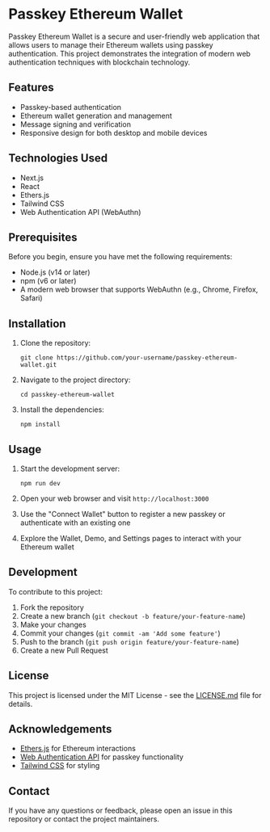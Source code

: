# Passkey Ethereum Wallet

Passkey Ethereum Wallet is a secure and user-friendly web application that allows users to manage their Ethereum wallets using passkey authentication. This project demonstrates the integration of modern web authentication techniques with blockchain technology.

## Features

- Passkey-based authentication
- Ethereum wallet generation and management
- Message signing and verification
- Responsive design for both desktop and mobile devices

## Technologies Used

- Next.js
- React
- Ethers.js
- Tailwind CSS
- Web Authentication API (WebAuthn)

## Prerequisites

Before you begin, ensure you have met the following requirements:

- Node.js (v14 or later)
- npm (v6 or later)
- A modern web browser that supports WebAuthn (e.g., Chrome, Firefox, Safari)

## Installation

1. Clone the repository:
   ```
   git clone https://github.com/your-username/passkey-ethereum-wallet.git
   ```

2. Navigate to the project directory:
   ```
   cd passkey-ethereum-wallet
   ```

3. Install the dependencies:
   ```
   npm install
   ```

## Usage

1. Start the development server:
   ```
   npm run dev
   ```

2. Open your web browser and visit `http://localhost:3000`

3. Use the "Connect Wallet" button to register a new passkey or authenticate with an existing one

4. Explore the Wallet, Demo, and Settings pages to interact with your Ethereum wallet

## Development

To contribute to this project:

1. Fork the repository
2. Create a new branch (`git checkout -b feature/your-feature-name`)
3. Make your changes
4. Commit your changes (`git commit -am 'Add some feature'`)
5. Push to the branch (`git push origin feature/your-feature-name`)
6. Create a new Pull Request

## License

This project is licensed under the MIT License - see the [LICENSE.md](LICENSE.md) file for details.

## Acknowledgements

- [Ethers.js](https://docs.ethers.io/v5/) for Ethereum interactions
- [Web Authentication API](https://developer.mozilla.org/en-US/docs/Web/API/Web_Authentication_API) for passkey functionality
- [Tailwind CSS](https://tailwindcss.com/) for styling

## Contact

If you have any questions or feedback, please open an issue in this repository or contact the project maintainers.